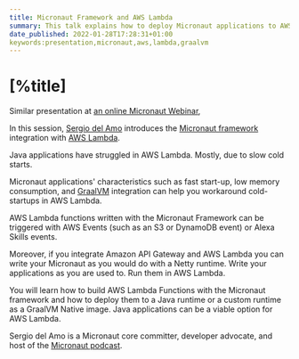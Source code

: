 ```yaml
---
title: Micronaut Framework and AWS Lambda
summary: This talk explains how to deploy Micronaut applications to AWS Lambda.
date_published: 2022-01-28T17:28:31+01:00
keywords:presentation,micronaut,aws,lambda,graalvm
---
```


# [%title]

Similar presentation at [an online Micronaut Webinar](https://sergiodelamo.com/blog/combining-micronaut-framework-and-aws.html),

In this session, [Sergio del Amo](https://sergiodelamo.com) introduces the [Micronaut framework](https://micronaut.io) integration with [AWS Lambda](https://aws.amazon.com/lambda/). 

Java applications have struggled in AWS Lambda. Mostly, due to slow cold starts.

Micronaut applications' characteristics such as fast start-up, low memory consumption, and [GraalVM](https://www.graalvm.org) integration can help you workaround cold-startups in AWS Lambda.

AWS Lambda functions written with the Micronaut Framework can be triggered with AWS Events (such as an S3 or DynamoDB event) or Alexa Skills events. 

Moreover, if you integrate Amazon API Gateway and AWS Lambda you can write your Micronaut as you would do with a Netty runtime. Write your applications as you are used to. Run them in AWS Lambda. 

You will learn how to build AWS Lambda Functions with the Micronaut framework and how to deploy them to a Java runtime or a custom runtime as a GraalVM Native image. Java applications can be a viable option for AWS Lambda. 

Sergio del Amo is a Micronaut core committer,  developer advocate, and host of the [Micronaut podcast](https://micronautpodcast.com).